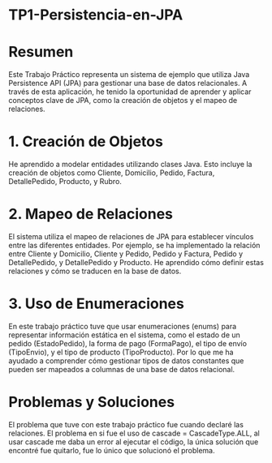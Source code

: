 # TP1-Persistencia-en-JPA
# Resumen
Este Trabajo Práctico representa un sistema de ejemplo que utiliza Java Persistence API (JPA) para gestionar una base de datos relacionales. A través de esta aplicación, he tenido la oportunidad de aprender y aplicar conceptos clave de JPA, como la creación de objetos y el mapeo de relaciones.

# 1. Creación de Objetos
He aprendido a modelar entidades utilizando clases Java. Esto incluye la creación de objetos como Cliente, Domicilio, Pedido, Factura, DetallePedido, Producto, y Rubro.

# 2. Mapeo de Relaciones
El sistema utiliza el mapeo de relaciones de JPA para establecer vínculos entre las diferentes entidades. Por ejemplo, se ha implementado la relación entre Cliente y Domicilio, Cliente y Pedido, Pedido y Factura, Pedido y DetallePedido, y DetallePedido y Producto.
He aprendido cómo definir estas relaciones y cómo se traducen en la base de datos.

# 3. Uso de Enumeraciones
En este trabajo práctico tuve que usar enumeraciones (enums) para representar información estática en el sistema, como el estado de un pedido (EstadoPedido), la forma de pago (FormaPago), el tipo de envío (TipoEnvio), y el tipo de producto (TipoProducto). 
Por lo que me ha ayudado a comprender cómo gestionar tipos de datos constantes que pueden ser mapeados a columnas de una base de datos relacional.

# Problemas y Soluciones
El problema que tuve con este trabajo práctico fue cuando declaré las relaciones. El problema en si fue el uso de cascade = CascadeType.ALL, al usar cascade me daba un error al ejecutar el código, la única solución que encontré fue quitarlo, fue lo único que solucionó el problema.
